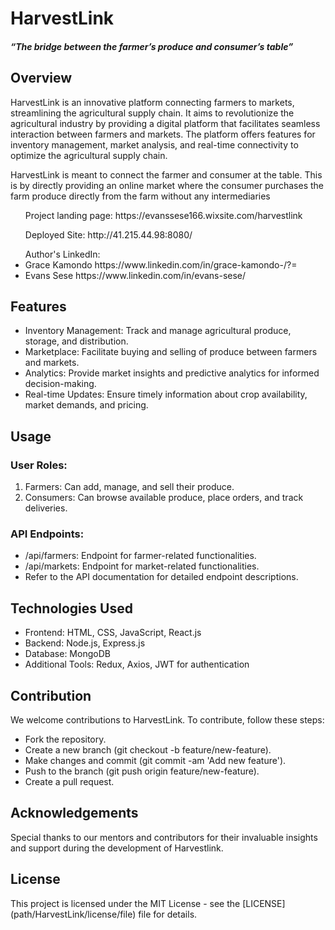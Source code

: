 <DOCTYPE html> 
<html lang ="en">
<head>
</head>
<body>
<h1>HarvestLink</h1>
<h5>“The bridge between the farmer’s produce and consumer’s table”</h5>
<h2>Overview</h2>
<p>HarvestLink is an innovative platform connecting farmers to markets, streamlining the agricultural supply chain. It aims to revolutionize the agricultural industry by providing a digital platform that facilitates seamless interaction between farmers and markets. The platform offers features for inventory management, market analysis, and real-time connectivity to optimize the agricultural supply chain.
</p>
<p>HarvestLink is meant to connect the farmer and consumer at the table. This is by directly providing an online market where the consumer purchases the farm produce directly from the farm without any intermediaries</p>
<ul>Project landing page: https://evanssese166.wixsite.com/harvestlink
</ul>
<ul>Deployed Site: http://41.215.44.98:8080/
</ul>
<ul>Author's LinkedIn:<li>Grace Kamondo https://www.linkedin.com/in/grace-kamondo-/?=</li>
<li>Evans Sese https://www.linkedin.com/in/evans-sese/</li></ul>
<h2>Features</h2>
<ul>
<li>Inventory Management: Track and manage agricultural produce, storage, and distribution.</li>
<li>Marketplace: Facilitate buying and selling of produce between farmers and markets.</li>
<li>Analytics: Provide market insights and predictive analytics for informed decision-making.</li>
<li>Real-time Updates: Ensure timely information about crop availability, market demands, and pricing.</li>
</ul>
<h2>Usage</h2>
<h3>User Roles:</h3>
<ol>
<li>Farmers: Can add, manage, and sell their produce.</li>
<li>Consumers: Can browse available produce, place orders, and track deliveries.</li>
</ol>
<h3>API Endpoints:</h3>
<ul>
<li>/api/farmers: Endpoint for farmer-related functionalities.</li>
<li>/api/markets: Endpoint for market-related functionalities.</li>
<li>Refer to the API documentation for detailed endpoint descriptions.</li>
</ul>
<h2>Technologies Used</h2>
<ul>
<li>Frontend: HTML, CSS, JavaScript, React.js</li>
<li>Backend: Node.js, Express.js</li>
<li>Database: MongoDB</li>
<li>Additional Tools: Redux, Axios, JWT for authentication</li>
</ul>
<h2>Contribution</h2>
<p>We welcome contributions to HarvestLink. To contribute, follow these steps:</p>
<ul>
<li>Fork the repository.
</li>
<li>Create a new branch (git checkout -b feature/new-feature).</li>
<li>Make changes and commit (git commit -am 'Add new feature').</li>
<li>Push to the branch (git push origin feature/new-feature).</li>
<li>Create a pull request.</li>
</ul>
<h2>Acknowledgements</h2>
<p>Special thanks to our mentors and contributors for their invaluable insights and support during the development of Harvestlink.</p>
<h2>License</h2>
<p>This project is licensed under the MIT License - see the [LICENSE](path/HarvestLink/license/file) file for details.
</p>
</body>
</html>

